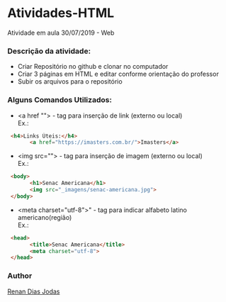 # Atividades-HTML
Atividade em aula 30/07/2019 - Web

### Descrição da atividade:

- Criar Repositório no github e clonar no computador
- Criar 3 páginas em HTML e editar conforme orientação do professor
- Subir os arquivos para o repositório

### Alguns Comandos Utilizados:

* \<a href ""></a> - tag para inserção de link (externo ou local)  
 Ex.:
 ```html
  <h4>Links Úteis:</h4>
        <a href="https://imasters.com.br/">Imasters</a>
 ```
 
 * \<img src=""> - tag para inserção de imagem (externo ou local)  
 Ex.:
 ```html
  <body>
        <h1>Senac Americana</h1>
        <img src="_imagens/senac-americana.jpg">
  </body>
 ```  
 
 * \<meta charset="utf-8">" - tag para indicar alfabeto latino americano(região)  
 Ex.:
 ```html
  <head>
        <title>Senac Americana</title>
        <meta charset="utf-8">
  </head>
 ```  
 
 ### Author
 [Renan Dias Jodas](https://br.linkedin.com/in/renanjodas)

